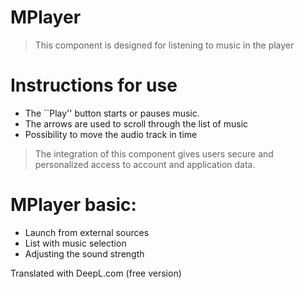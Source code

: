 # MPlayer

> This component is designed for listening to music in the player

# Instructions for use

- The ``Play'' button starts or pauses music.
- The arrows are used to scroll through the list of music
- Possibility to move the audio track in time

> The integration of this component gives users secure and personalized access to account and application data.

# MPlayer basic:

- Launch from external sources
- List with music selection
- Adjusting the sound strength

Translated with DeepL.com (free version)